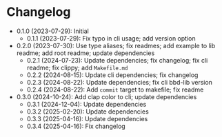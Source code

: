 # Changelog

* 0.1.0 (2023-07-29): Initial
    * 0.1.1 (2023-07-29): Fix typo in cli usage; add version option
* 0.2.0 (2023-07-30): Use type aliases; fix readmes; add example to lib readme; add root readme; update dependencies
    * 0.2.1 (2024-07-23): Update dependencies; fix changelog; fix cli readme; fix clippy; add
      `Makefile.md`
    * 0.2.2 (2024-08-15): Update cli dependencies; fix changelog
    * 0.2.3 (2024-08-22): Update dependencies; fix cli bbd-lib version
    * 0.2.4 (2024-08-22): Add `commit` target to makefile; fix readme
* 0.3.0 (2024-10-24): Add clap color to cli; update dependencies
    * 0.3.1 (2024-12-04): Update dependencies
    * 0.3.2 (2025-02-20): Update dependencies
    * 0.3.3 (2025-04-16): Update dependencies
    * 0.3.4 (2025-04-16): Fix changelog

